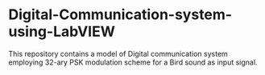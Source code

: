 # Digital-Communication-system-using-LabVIEW
This repository contains a model of Digital communication system employing 32-ary PSK modulation scheme for a Bird sound as input signal.
